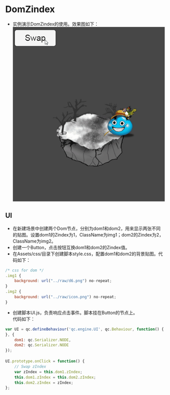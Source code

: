 # DomZindex

* 实例演示DomZindex的使用。效果图如下：<br>
![DomZindex](images\UI.gif)

## UI

* 在新建场景中创建两个Dom节点，分别为dom1和dom2，用来显示两张不同的贴图。设置dom1的Zindex为1，ClassName为img1；dom2的Zindex为2，ClassName为img2。
* 创建一个Button，点击按钮互换dom1和dom2的Zindex值。
* 在Assets/css/目录下创建脚本style.css，配置dom1和dom2的背景贴图。代码如下：<br>

```javascript
/* css for dom */
.img1 {
    background: url("../raw/d6.png") no-repeat;
}
.img2 {
    background: url("../raw/icon.png") no-repeat;
}
```
* 创建脚本UI.js，负责响应点击事件。脚本挂在Button的节点上。<br>
代码如下：<br>

```javascript
var UI = qc.defineBehaviour('qc.engine.UI', qc.Behaviour, function() {
}, {
    dom1: qc.Serializer.NODE,
    dom2: qc.Serializer.NODE
});

UI.prototype.onClick = function() {
	// Swap zIndex
    var zIndex = this.dom1.zIndex;
    this.dom1.zIndex = this.dom2.zIndex;
    this.dom2.zIndex = zIndex;
};

```
